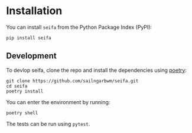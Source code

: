 # Installation

You can install `seifa` from the Python Package Index (PyPI):

```
pip install seifa
```

## Development

To devlop seifa, clone the repo and install the dependencies using [poetry](https://python-poetry.org/):

```
git clone https://github.com/sailngarbwm/seifa.git
cd seifa
poetry install
```

You can enter the environment by running:

```
poetry shell
```

The tests can be run using `pytest`.
